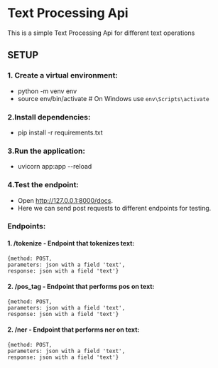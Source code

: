 # Text Processing Api
This is a simple Text Processing Api for different text operations 


## SETUP
### 1. Create a virtual environment:
  - python -m venv env
  - source env/bin/activate  # On Windows use `env\Scripts\activate`

### 2.Install dependencies:
  - pip install -r requirements.txt

### 3.Run the application:
  - uvicorn app:app --reload

### 4.Test the endpoint:
  - Open http://127.0.0.1:8000/docs. 
  - Here we can send post requests to different endpoints for testing. 

### Endpoints:

#### 1. /tokenize - Endpoint that tokenizes text:
    {method: POST, 
    parameters: json with a field 'text',
    response: json with a field 'text'}

#### 2. /pos_tag - Endpoint that performs pos on text:
    {method: POST, 
    parameters: json with a field 'text',
    response: json with a field 'text'}

#### 2. /ner - Endpoint that performs ner on text:
    {method: POST, 
    parameters: json with a field 'text',
    response: json with a field 'text'}
